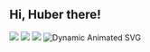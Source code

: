 ## Hi, Huber there!

![](https://stats.justsong.cn/api/bilibili/?id=194639276&theme=gruvbox)
![](https://stats.justsong.cn/api/github?username=HuberHaYu&theme=gruvbox&logo=github)
![](https://huber-ha-yu.vercel.app/api/dynamic-image?username=HuberHaYu&theme=dark)
![Dynamic Animated SVG](https://raw.githubusercontent.com/<your-username>/<your-repo>/main/animated.svg)
